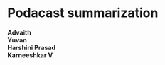 # Podacast summarization 
**Advaith**<br />
**Yuvan**<br />
**Harshini Prasad**<br />
**Karneeshkar V**<br />